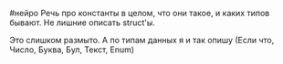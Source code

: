 #нейро 
Речь про константы в целом, что они такое, и каких типов бывают. Не лишние описать struct'ы.

Это слишком размыто. А по типам данных я и так опишу (Если что, Число, Буква, Бул, Текст, Enum)
